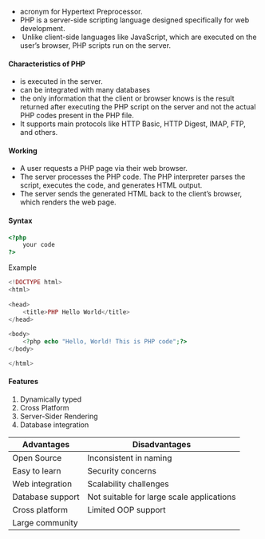 - acronym for Hypertext Preprocessor.
- PHP is a server-side scripting language designed specifically for web development.
-  Unlike client-side languages like JavaScript, which are executed on the user’s browser, PHP scripts run on the server.


#### Characteristics of PHP
- is executed in the server.
- can be integrated with many databases
- the only information that the client or browser knows is the result returned after executing the PHP script on the server and not the actual PHP codes present in the PHP file.
- It supports main protocols like HTTP Basic, HTTP Digest, IMAP, FTP, and others.

#### Working
- A user requests a PHP page via their web browser.
- The server processes the PHP code. The PHP interpreter parses the script, executes the code, and generates HTML output.
- The server sends the generated HTML back to the client’s browser, which renders the web page.

#### Syntax
```php
<?php
	your code
?>
```

Example
```php
<!DOCTYPE html>
<html>
   
<head>
    <title>PHP Hello World</title>
</head>
   
<body>
    <?php echo "Hello, World! This is PHP code";?>
</body>

</html>
```

#### Features

1. Dynamically typed
2. Cross Platform
3. Server-Sider Rendering
4. Database integration

| Advantages       | Disadvantages                             |
| ---------------- | ----------------------------------------- |
| Open Source      | Inconsistent in naming                    |
| Easy to learn    | Security concerns                         |
| Web integration  | Scalability challenges                    |
| Database support | Not suitable for large scale applications |
| Cross platform   | Limited OOP support                       |
| Large community  |                                           |

